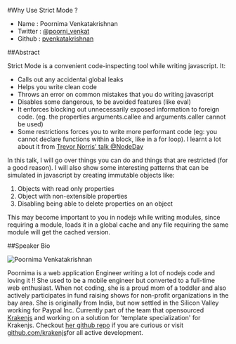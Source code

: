 #Why Use Strict Mode ?

* Name      : Poornima Venkatakrishnan
* Twitter   : [@poorni_venkat](https://twitter.com/poorni_venkat)
* Github    : [pvenkatakrishnan](http://github.com/pvenkatakrishnan)

##Abstract

Strict Mode is a convenient code-inspecting tool while writing javascript.
It:
* Calls out any accidental global leaks
* Helps you write clean code
* Throws an error on common mistakes that you do writing javascript
* Disables some dangerous, to be avoided features (like eval)
* It enforces blocking out unnecessarily exposed information to foreign code. (eg. the properties arguments.callee and arguments.caller cannot be used)
* Some restrictions forces you to write more performant code (eg: you cannot declare functions within a block, like in a for loop). I learnt a lot about it from [Trevor Norris' talk @NodeDay](https://www.youtube.com/watch?v=l2aI4ZWBJng&feature=share&list=UUXe1qKfGweMKTnmRrMw9yOg&index=4)

In this talk, I will go over things you can do and things that are restricted (for a good reason).
I will also show some interesting patterns that can be simulated in javascript by creating immutable objects like:

1. Objects with read only properties
2. Object with non-extensible properties
3. Disabling being able to delete properties on an object

This may become important to you in nodejs while writing modules, since requiring a module, loads it in a global cache and any file requiring the same module will get the cached version.

##Speaker Bio

![Poornima Venkatakrishnan](https://raw.githubusercontent.com/pvenkatakrishnan/2014.cascadiajs.com/master/images/poornima.jpeg)

Poornima is a web application Engineer writing a lot of nodejs code and loving it !! She used to be a mobile engineer but converted to a full-time web enthusiast.
When not coding, she is a proud mom of a toddler and also actively participates in fund raising shows for non-profit organizations in the bay area. She is originally from India, but now settled in the Silicon Valley working for Paypal Inc.
Currently part of the team that opensourced [Krakenjs](www.krakenjs.com) and working on a solution for 'template specialization' for Krakenjs. Checkout [her github repo](http://github.com/pvenkatakrishnan) if you are curious or visit [github.com/krakenjs](github.com/krakenjs)for all active development.

